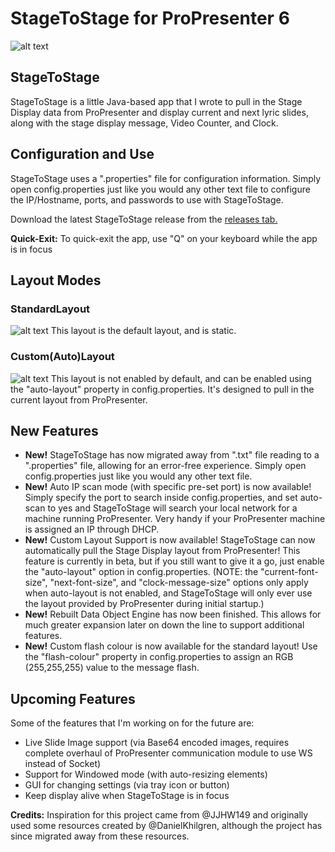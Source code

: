# StageToStage for ProPresenter 6

![alt text](https://raw.githubusercontent.com/L2N6H5B3/StageToStage/master/StandardLayout.png)

## StageToStage
StageToStage is a little Java-based app that I wrote to pull in the Stage Display data from ProPresenter and display current and next lyric slides, along with the stage display message, Video Counter, and Clock.


## Configuration and Use
StageToStage uses a ".properties" file for configuration information. Simply open config.properties just like you would any other text file to configure the IP/Hostname, ports, and passwords to use with StageToStage.

Download the latest StageToStage release from the [releases tab.](https://github.com/L2N6H5B3/ProPresenter-StageToStage-Stage-Display/releases)

**Quick-Exit:** To quick-exit the app, use "Q" on your keyboard while the app is in focus


## Layout Modes

### StandardLayout
![alt text](https://raw.githubusercontent.com/L2N6H5B3/StageToStage/master/StandardLayout.png)
This layout is the default layout, and is static.

### Custom(Auto)Layout
![alt text](https://raw.githubusercontent.com/L2N6H5B3/StageToStage/master/AutoLayout.png)
This layout is not enabled by default, and can be enabled using the "auto-layout" property in config.properties. It's designed to pull in the current layout from ProPresenter.

## New Features
* **New!** StageToStage has now migrated away from ".txt" file reading to a ".properties" file, allowing for an error-free experience.  Simply open config.properties just like you would any other text file.
* **New!** Auto IP scan mode (with specific pre-set port) is now available!  Simply specify the port to search inside config.properties, and set auto-scan to yes and StageToStage will search your local network for a machine running ProPresenter.  Very handy if your ProPresenter machine is assigned an IP through DHCP.
* **New!** Custom Layout Support is now available!  StageToStage can now automatically pull the Stage Display layout from ProPresenter!  This feature is currently in beta, but if you still want to give it a go, just enable the "auto-layout" option in config.properties.  (NOTE: the "current-font-size", "next-font-size", and "clock-message-size" options only apply when auto-layout is not enabled, and StageToStage will only ever use the layout provided by ProPresenter during initial startup.)
* **New!** Rebuilt Data Object Engine has now been finished.  This allows for much greater expansion later on down the line to support additional features.
* **New!** Custom flash colour is now available for the standard layout!  Use the "flash-colour" property in config.properties to assign an RGB (255,255,255) value to the message flash.

## Upcoming Features
Some of the features that I'm working on for the future are:
* Live Slide Image support (via Base64 encoded images, requires complete overhaul of ProPresenter communication module to use WS instead of Socket)
* Support for Windowed mode (with auto-resizing elements)
* GUI for changing settings (via tray icon or button)
* Keep display alive when StageToStage is in focus


**Credits:**
Inspiration for this project came from @JJHW149 and originally used some resources created by @DanielKhilgren, although the project has since migrated away from these resources.